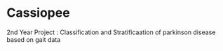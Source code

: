# Cassiopee
2nd Year Project : Classification and Stratificaation of parkinson disease based on gait data
